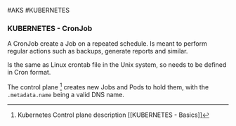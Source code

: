 #AKS #KUBERNETES 


### KUBERNETES - CronJob


A CronJob create a Job on a repeated schedule. Is meant to perform regular actions such as backups, generate reports and similar.  

Is the same as Linux crontab file in the Unix system, so needs to be defined in Cron format.

The control plane [^1] creates new Jobs and Pods to hold them, with the `.metadata.name` being a valid DNS name. 


[^1]: Kubernetes Control plane description [[KUBERNETES - Basics]] 